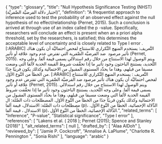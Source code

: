 {
    "type": "glossary",
    "title": "Null Hypothesis Significance Testing (NHST) (اختبار دلالة الفرضيَّة الصِّفريَّة)",
    "definition": "A frequentist approach to inference used to test the probability of an observed effect against the null hypothesis of no effect/relationship (Pernet, 2015). Such a conclusion is arrived at through use of an index called the p -value. Specifically, researchers will conclude an effect is present when an a priori alpha threshold, set by the researchers, is satisfied; this determines the acceptable level of uncertainty and is closely related to Type I error . [:ARABIC] التَّعريف: يستخدم المنهج التِّكراري للاستنتاج لفحص احتماليَّة أن يكون هناك تأثير مرصود  ضد الفرضيَّة الصِّفرية التي تفترض عدم وجود علاقة أو تأثير (Pernet, 2015). ويتم الوصول لهذا الاستنتاج من خلال رقم استدلالي يسمى قيمة ألفا. وعلى وجه التَّحديد، يستنتج الباحثون وجود تأثير ما إذا تحقَّقت شروط القيمة الحدية لألفا التي وضعت مسبقا من قبلهم، وهذا ما يحدِّد المستوى المقبول من الاحتمالية وكذلك يكون قريبًا جدًا من الخطأ من النَّوع الأوّل. [:ARABIC] التَّعريف : يستخدم المنهج التِّكراري للاستنتاج لفحص احتماليَّة أن يكون هناك تأثير مرصود ضد الفرضيَّة الصِّفرية التي تفترض عدم وجود علاقة أو تأثير (Pernet, 2015). ويتم الوصول لهذا الاستنتاج من خلال رقم استدلالي يسمى قيمة ألفا. وعلى وجه التَّحديد، يستنتج الباحثون  وجود تأثير  ما إذا تحقَّقت شروط القيمة الحدية لألفا التي وضعت مسبقا من قبلهم، وهذا ما يحدِّد المستوى المقبول من الاحتمالية وكذلك يكون قريبًا جدًا من الخطأ من النَّوع الأوّل. المصطلحات ذات الصِّلة: ال مصطلحات ذات الصِّلة: الاستدلال، قيمة ألفا (p)، الدِّلالة الإحصائية، الخطأ من النَّوع الأوّل. الاستدلال ، قيمة ألفا (p)، الدِّلالة الإحصائية، الخطأ من النَّوع الأوّل.",
    "related_terms": [
        "Inference",
        "P-value",
        "Statistical significance",
        "Type I error"
    ],
    "references": [
        "Lakens et al. ( 2018 ); Pernet (2015); Spence and Stanley (2018)"
    ],
    "alt_related_terms": [
        null
    ],
    "drafted_by": [
        "Alaa AlDoh"
    ],
    "reviewed_by": [
        "Jamie P. Cockcroft",
        "Annalise A. LaPlume",
        "Charlotte R. Pennington ",
        "Sonia Rishi"
    ],
    "language": "arabic"
}
